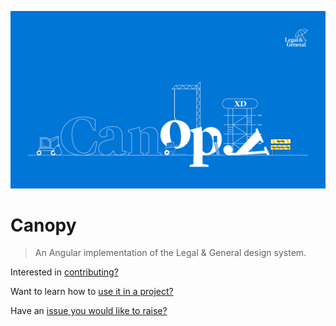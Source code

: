 ![Canopy graphic](./assets/canopy-hero.png)

# Canopy

> An Angular implementation of the Legal & General design system.

Interested in [contributing?](./CONTRIBUTING.md)

Want to learn how to [use it in a project?](./USAGE.md)

Have an [issue you would like to raise?](./issues)

